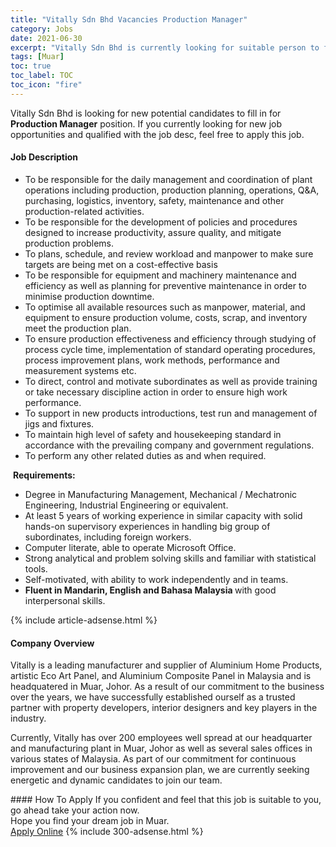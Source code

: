 ```yaml
---
title: "Vitally Sdn Bhd Vacancies Production Manager" 
category: Jobs 
date: 2021-06-30 
excerpt: "Vitally Sdn Bhd is currently looking for suitable person to fill in the Production Manager which based in Muar" 
tags: [Muar] 
toc: true 
toc_label: TOC 
toc_icon: "fire" 
--- 
```


<p>Vitally Sdn Bhd is looking for new potential candidates to fill in for <b>Production Manager</b> position. If you currently looking for new job opportunities and qualified with the job desc, feel free to apply this job.
</p><div><div><h4>Job Description</h4></div><div><div><span><div><ul><li>To be responsible for the daily management and coordination of plant operations including production, production planning, operations, Q&amp;A, purchasing, logistics, inventory, safety, maintenance and other production-related activities.</li><li>To be responsible for the development of policies and procedures designed to increase productivity, assure quality, and mitigate production problems.</li><li>To plans, schedule, and review workload and manpower to make sure targets are being met on a cost-effective basis</li><li>To be responsible for equipment and machinery maintenance and efficiency as well as planning for preventive maintenance in order to minimise production downtime.&#160;</li><li>To optimise all available resources such as manpower, material, and equipment to ensure production volume, costs, scrap, and inventory meet the production plan.</li><li>To ensure production effectiveness and efficiency through studying of process cycle time, implementation of standard operating procedures, process improvement plans, work methods, performance and measurement systems etc.</li><li>To direct, control and motivate subordinates as well as provide training or take necessary discipline action in order to ensure high work performance.</li><li>To support in new products introductions, test run and management of jigs and fixtures.</li><li>To maintain high level of safety and housekeeping standard in accordance with the prevailing company and government regulations.</li><li>To perform any other related duties as and when required.</li></ul><p>&#160;<strong>Requirements:</strong>&#160;</p><ul><li>Degree in Manufacturing Management, Mechanical / Mechatronic Engineering, Industrial Engineering or equivalent.</li><li>At least 5 years of working experience in similar capacity with solid hands-on supervisory experiences in handling big group of subordinates, including foreign workers.</li><li>Computer literate, able to operate Microsoft Office.</li><li>Strong analytical and problem solving skills and familiar with statistical tools.&#160;</li><li>Self-motivated, with ability to work independently and in teams.</li><li><strong>Fluent in Mandarin, English and Bahasa Malaysia&#160;</strong>with good interpersonal skills.</li></ul></div></span></div></div></div> 
{% include article-adsense.html %} 
<div><div><h4>Company Overview</h4></div><div><div><span><div><p>Vitally is a leading manufacturer and supplier of Aluminium Home Products, artistic Eco Art Panel, and Aluminium Composite Panel in Malaysia and is headquatered in Muar, Johor. As a result of our commitment to the business over the years, we have successfully established ourself as a trusted partner with property developers, interior designers and key players in the industry.</p><p>Currently, Vitally has over 200 employees well spread at our headquarter and manufacturing plant in Muar, Johor as well as several sales offices in various states of Malaysia. As part of our commitment for continuous improvement and our business expansion plan, we are currently seeking energetic and dynamic candidates to join our team.</p></div></span></div></div></div> 
#### How To Apply 
If you confident and feel that this job is suitable to you, go ahead take your action now. <br/> 
Hope you find your dream job in Muar. <br/> 
<a href="https://www.jobstreet.com.my/en/job/production-manager-4603110?jobId=jobstreet-my-job-4603110&" class="btn btn--info" target="_blank" rel="nofollow noopenner">Apply Online</a> 
{% include 300-adsense.html %} 